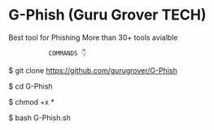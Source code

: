 # G-Phish (Guru Grover TECH)
Best tool for Phishing 
More than 30+ tools avialble

               COMMANDS 👇

$ git clone https://github.com/gurugrover/G-Phish

$ cd G-Phish
 
$ chmod +x *

$ bash G-Phish.sh

